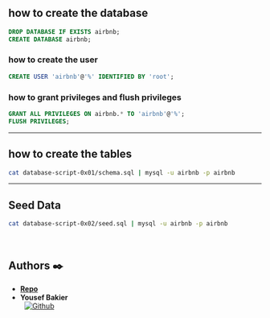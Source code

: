 ## how to create the database
```sql
DROP DATABASE IF EXISTS airbnb;
CREATE DATABASE airbnb;
```

### how to create the user
```sql
CREATE USER 'airbnb'@'%' IDENTIFIED BY 'root';
```

### how to grant privileges and flush privileges
```sql
GRANT ALL PRIVILEGES ON airbnb.* TO 'airbnb'@'%';
FLUSH PRIVILEGES;
```

---

## how to create the tables
```bash 
cat database-script-0x01/schema.sql | mysql -u airbnb -p airbnb
```

---

## Seed Data
```bash
cat database-script-0x02/seed.sql | mysql -u airbnb -p airbnb
```


<br />

## Authors :black_nib:
* [__Repo__](https://github.com/Y-Baker/alx-airbnb-database)
* __Yousef Bakier__ &nbsp;&nbsp;&nbsp;&nbsp;&nbsp;&nbsp; <br />
 &nbsp;&nbsp;[<img height="" src="https://img.shields.io/static/v1?label=&message=GitHub&color=181717&logo=GitHub&logoColor=f2f2f2&labelColor=2F333A" alt="Github">](https://github.com/Y-Baker)
